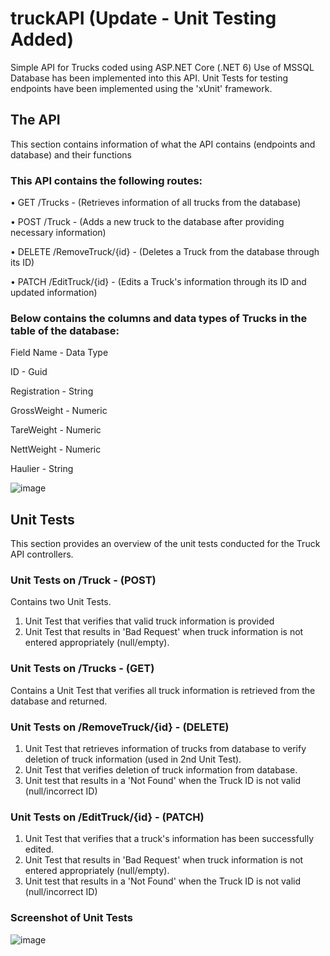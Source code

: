 # truckAPI (Update - Unit Testing Added)
Simple API for Trucks coded using ASP.NET Core (.NET 6)
Use of MSSQL Database has been implemented into this API.
Unit Tests for testing endpoints have been implemented using the 'xUnit' framework.

## The API
This section contains information of what the API contains (endpoints and database) and their functions

### This API contains the following routes:

•	GET /Trucks  -  (Retrieves information of all trucks from the database)

•	POST /Truck  -  (Adds a new truck to the database after providing necessary information)

•	DELETE /RemoveTruck/{id}  -  (Deletes a Truck from the database through its ID)

•	PATCH /EditTruck/{id}  - (Edits a Truck's information through its ID and updated information)

### Below contains the columns and data types of Trucks in the table of the database: 

Field Name   -   Data Type 

ID           -   Guid 

Registration -   String 

GrossWeight  -   Numeric 

TareWeight   -   Numeric 

NettWeight   -   Numeric 

Haulier      -   String



![image](https://github.com/venkataprabhav/truckAPI/assets/123014399/9276cd4c-58f2-45a4-848c-0a2ac8003d9d)



## Unit Tests
This section provides an overview of the unit tests conducted for the Truck API controllers.

###	Unit Tests on /Truck - (POST)
Contains two Unit Tests. 
1. Unit Test that verifies that valid truck information is provided 
2. Unit Test that results in 'Bad Request' when truck information is not entered appropriately (null/empty).

### Unit Tests on /Trucks - (GET)
Contains a Unit Test that verifies all truck information is retrieved from the database and returned.

###	Unit Tests on /RemoveTruck/{id} - (DELETE)
1. Unit Test that retrieves information of trucks from database to verify deletion of truck information (used in 2nd Unit Test).
2. Unit Test that verifies deletion of truck information from database.
3. Unit test that results in a 'Not Found' when the Truck ID is not valid (null/incorrect ID)

###	Unit Tests on /EditTruck/{id} - (PATCH)
1. Unit Test that verifies that a truck's information has been successfully edited.
2. Unit Test that results in 'Bad Request' when truck information is not entered appropriately (null/empty).
3. Unit test that results in a 'Not Found' when the Truck ID is not valid (null/incorrect ID)

### Screenshot of Unit Tests
![image](https://github.com/venkataprabhav/truckAPI/assets/123014399/a743de0c-0af1-4a0c-8712-e83d8941c84c)



